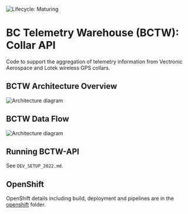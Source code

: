 ![Lifecycle: Maturing](https://img.shields.io/badge/Lifecycle-Maturing-007EC6)

# BC Telemetry Warehouse (BCTW): Collar API

Code to support the aggregation of telemetry information from Vectronic Aerospace and Lotek wireless GPS collars.

## BCTW Architecture Overview ##
![Architecture diagram](docs/BCTW_Architecture_Overview.png)

## BCTW Data Flow ##
![Architecture diagram](docs/BCTW_Data_Flow.png)

## Running BCTW-API ##

See `DEV_SETUP_2022.md`.

## OpenShift ##

OpenShift details including build, deployment and pipelines are in the [openshift](openshift/README.md) folder.
